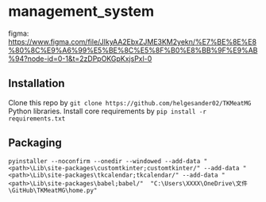# management_system

figma: https://www.figma.com/file/JIkyAA2EbxZJME3KM2yekn/%E7%BE%8E%E8%80%8C%E9%A6%99%E5%BE%8C%E5%8F%B0%E8%BB%9F%E9%AB%94?node-id=0-1&t=2zDPpOKGpKxjsPxl-0

## Installation
Clone this repo by `git clone https://github.com/helgesander02/TKMeatMG`<br>
Python libraries. Install core requirements by `pip install -r requirements.txt`
## Packaging
`pyinstaller --noconfirm --onedir --windowed --add-data "<path>\Lib\site-packages\customtkinter;customtkinter/" --add-data "<path>\Lib\site-packages\tkcalendar;tkcalendar/" --add-data "<path>\Lib\site-packages\babel;babel/"  "C:\Users\XXXX\OneDrive\文件\GitHub\TKMeatMG\home.py"`
